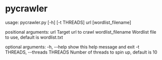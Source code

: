 # pycrawler
usage: pycrawler.py [-h] [-t THREADS] url [wordlist_filename]

positional arguments:
  url                   Target url to crawl
  wordlist_filename     Wordlist file to use, default is wordlist.txt

optional arguments:
  -h, --help            show this help message and exit
  -t THREADS, --threads THREADS
                        Number of threads to spin up, default is 10
